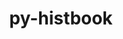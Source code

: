 ---
title: "py-histbook"
layout: cache
categories: [package, develop-2025-05-25]
meta: {"compilers": ["none"], "num_specs": 1, "num_specs_by_stack": {"hep": 1, "root": 1}, "oss": ["ubuntu22.04"], "platforms": ["linux"], "stacks": ["hep", "root"], "targets": ["x86_64_v3"], "versions": ["1.2.5"]}
spec_details: [{"compiler": "none", "hash": "7smoqgd2rjr4g65juoggxghdbxmqjxmd", "os": "ubuntu22.04", "platform": "linux", "size": "-", "stacks": ["hep", "root"], "target": "x86_64_v3", "variants": ["build_system=python_pip"], "versions": ["1.2.5"]}]
---